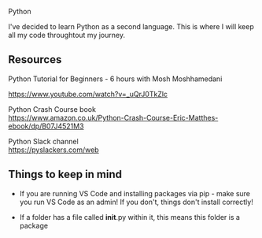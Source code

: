 Python

I've decided to learn Python as a second language. This is where I will keep all my code throughtout my journey.

## Resources
Python Tutorial for Beginners - 6 hours with Mosh Moshhamedani  

https://www.youtube.com/watch?v=_uQrJ0TkZlc

Python Crash Course book  
https://www.amazon.co.uk/Python-Crash-Course-Eric-Matthes-ebook/dp/B07J4521M3  

Python Slack channel  
https://pyslackers.com/web

## Things to keep in mind

+ If you are running VS Code and installing packages via pip - make sure you run VS Code as an admin! If you don't, things don't install correctly!

+ If a folder has a file called __init__.py within it, this means this folder is a package
